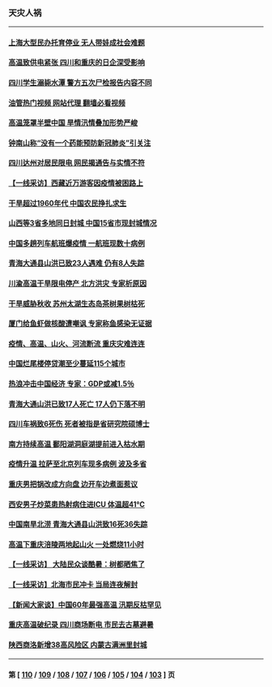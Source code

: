 ### 天灾人祸
---
#### [上海大型民办托育停业 无人带娃成社会难题](../../pages/ncid280/n13806984.md?08221245) 
#### [高温致供电紧张 四川和重庆的日企深受影响](../../pages/ncid280/n13806946.md?08221245) 
#### [四川学生溺毙水潭 警方五次尸检报告内容不同](../../pages/ncid280/n13806892.md?08221245) 
#### [油管热门视频 网站代理 翻墙必看视频](http://209.222.30.114:81/youtube.html?08221245)
#### [高温笼罩半壁中国 旱情汛情叠加形势严峻](../../pages/ncid280/n13806834.md?08221245) 
#### [钟南山称“没有一个药能预防新冠肺炎”引关注](../../pages/ncid280/n13806811.md?08221245) 
#### [四川达州对居民限电 网民揭通告与实情不符](../../pages/ncid280/n13806539.md?08221245) 
#### [【一线采访】西藏近万游客因疫情被困路上](../../pages/ncid280/n13806690.md?08221245) 
#### [干旱超过1960年代 中国农民挣扎求生](../../pages/ncid280/n13806668.md?08221245) 
#### [山西等3省多地同日封城 中国15省市现封城情况](../../pages/ncid280/n13806512.md?08221245) 
#### [中国多趟列车航班爆疫情 一航班现数十病例](../../pages/ncid280/n13806534.md?08221245) 
#### [青海大通县山洪已致23人遇难 仍有8人失踪](../../pages/ncid280/n13806353.md?08221245) 
#### [川渝高温干旱限电停产 北方洪灾 专家析原因](../../pages/ncid280/n13805975.md?08221245) 
#### [干旱威胁秋收 苏州太湖生态岛茶树果树枯死](../../pages/ncid280/n13806019.md?08221245) 
#### [厦门给鱼虾做核酸遭嘲讽 专家称鱼感染无证据](../../pages/ncid280/n13805873.md?08221245) 
#### [疫情、高温、山火、河流断流 重庆灾难连连](../../pages/ncid280/n13805867.md?08221245) 
#### [中国烂尾楼停贷潮至少蔓延115个城市](../../pages/ncid280/n13805842.md?08221245) 
#### [热浪冲击中国经济 专家：GDP或减1.5％](../../pages/ncid280/n13805839.md?08221245) 
#### [青海大通山洪已致17人死亡 17人仍下落不明](../../pages/ncid280/n13805675.md?08221245) 
#### [四川车祸致6死伤 死者被指是省研究院硕博士](../../pages/ncid280/n13805643.md?08221245) 
#### [南方持续高温 鄱阳湖洞庭湖提前进入枯水期](../../pages/ncid280/n13805494.md?08221245) 
#### [疫情升温 拉萨至北京列车现多病例 波及多省](../../pages/ncid280/n13805023.md?08221245) 
#### [重庆男把锅改成方向盘 边开车边煮面惹议](../../pages/ncid280/n13805147.md?08221245) 
#### [西安男子炒菜患热射病住进ICU 体温超41℃](../../pages/ncid280/n13805038.md?08221245) 
#### [中国南旱北涝 青海大通县山洪致16死36失踪](../../pages/ncid280/n13804928.md?08221245) 
#### [高温下重庆涪陵两地起山火 一处燃烧11小时](../../pages/ncid280/n13804885.md?08221245) 
#### [【一线采访】 大陆民众谈酷暑：树都晒焦了](../../pages/ncid280/n13804823.md?08221245) 
#### [【一线采访】北海市民冲卡 当局连夜解封](../../pages/ncid280/n13804394.md?08221245) 
#### [【新闻大家谈】中国60年最强高温 汛期反枯罕见](../../pages/ncid280/n13804532.md?08221245) 
#### [重庆高温破纪录 四川商场断电 市民去古墓避暑](../../pages/ncid280/n13804468.md?08221245) 
#### [陕西商洛新增38高风险区 内蒙古满洲里封城](../../pages/ncid280/n13804403.md?08221245) 

---
#### 第 [ [110](./110.md?08221245) / [109](./109.md?08221245) / [108](./108.md?08221245) / [107](./107.md?08221245) / [106](./106.md?08221245) / [105](./105.md?08221245) / [104](./104.md?08221245) / [103](./103.md?08221245) ] 页
